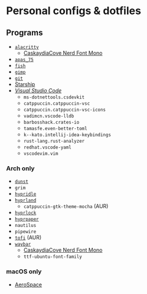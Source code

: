 # Personal configs & dotfiles

## Programs

- [`alacritty`](.config/alacritty/)
  - [CaskaydiaCove Nerd Font Mono](https://www.nerdfonts.com/font-downloads)
- [`apas_75`](.config/apas_75/)
- [`fish`](.config/fish/)
- [`gimp`](.config/GIMP/)
- [`git`](.gitconfig)
- [Starship](./.config/starship.toml)
- [_Visual Studio Code_](.config/Code%20-%20OSS/)
  - `ms-dotnettools.csdevkit`
  - `catppuccin.catppuccin-vsc`
  - `catppuccin.catppuccin-vsc-icons`
  - `vadimcn.vscode-lldb`
  - `barbosshack.crates-io`
  - `tamasfe.even-better-toml`
  - `k--kato.intellij-idea-keybindings`
  - `rust-lang.rust-analyzer`
  - `redhat.vscode-yaml`
  - `vscodevim.vim`

### Arch only
- [`dunst`](.config/dunst/)
- `grim`
- [`hypridle`](.config/hypr/hypridle.conf)
- [`hyprland`](.config/hypr/hyprland.conf)
  - `catppuccin-gtk-theme-mocha` (AUR)
- [`hyprlock`](.config/hypr/hyprlock.conf)
- [`hyprpaper`](.config/hypr/hyprpaper.conf)
- `nautilus`
- `pipewire`
- [`tofi`](.config/tofi/) (AUR)
- [`waybar`](.config/waybar/)
  - [CaskaydiaCove Nerd Font Mono](https://www.nerdfonts.com/font-downloads)
  - `ttf-ubuntu-font-family`

### macOS only
- [AeroSpace](.aerospace.toml)
